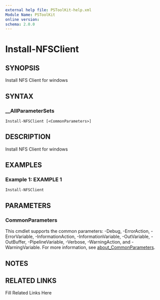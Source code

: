 ```yaml
---
external help file: PSToolKit-help.xml
Module Name: PSToolKit
online version: 
schema: 2.0.0
---
```


# Install-NFSClient

## SYNOPSIS

Install NFS Client for windows

## SYNTAX

### __AllParameterSets

```
Install-NFSClient [<CommonParameters>]
```

## DESCRIPTION

Install NFS Client for windows


## EXAMPLES

### Example 1: EXAMPLE 1

```
Install-NFSClient
```








## PARAMETERS


### CommonParameters

This cmdlet supports the common parameters: -Debug, -ErrorAction, -ErrorVariable, -InformationAction, -InformationVariable, -OutVariable, -OutBuffer, -PipelineVariable, -Verbose, -WarningAction, and -WarningVariable. For more information, see [about_CommonParameters](http://go.microsoft.com/fwlink/?LinkID=113216).

## NOTES



## RELATED LINKS

Fill Related Links Here

